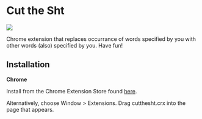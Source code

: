 Cut the Sht
=============

![](images/demo.gif)

Chrome extension that replaces occurrance of words specified by you with other words (also) specified by you. Have fun!

Installation
------------

**Chrome**

Install from the Chrome Extension Store found [here](https://chrome.google.com/webstore/detail/cut-the-sht/bbmljkeiicolcccnoiefdhpjchncinfk?hl=en-US&authuser=4).

Alternatively, choose Window > Extensions.  Drag cutthesht.crx into the page that appears.
